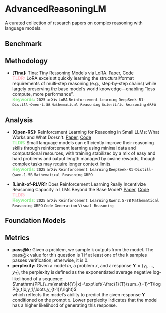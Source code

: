 <!--
 * @Author: Zhenyu Wu
 * @Date: 2025-04-29 08:41:02
 * @LastEditTime: 2025-04-29 15:39:46
-->
# AdvancedReasoningLM
A curated collection of research papers on complex reasoning with language models.

## Benchmark

## Methodology
 - **[Tina]:** Tina: Tiny Reasoning Models via LoRA. [Paper](http://arxiv.org/abs/2504.15777), [Code](https://github.com/shangshang-wang/Tina)<br>
    <span style="color:#FFC0CB;">**TLDR:**</span> LoRA excels at quickly learning the structural/format requirements of multi-step reasoning (e.g., step-by-step chains) while largely preserving the base model’s world knowledge—enabling “less compute, more performance”. <br>
    <span style="color:#90EE90;">**Keywords:**</span> `2025` `arXiv` `LoRA` `Reinforcement Learning` `DeepSeek-R1-Distill-Qwen-1.5B` `Mathematical Reasoning` `Scientific Reasoning` `GRPO`

## Analysis
 - **[Open-RS]:** Reinforcement Learning for Reasoning in Small LLMs: What Works and What Doesn't. [Paper](https://arxiv.org/pdf/2503.16219), [Code](https://github.com/knoveleng/open-rs)<br>
    <span style="color:#90EE90;">**TLDR:**</span> Small language models can efficiently improve their reasoning skills through reinforcement learning using minimal data and computational resources, with training stabilized by a mix of easy and hard problems and output length managed by cosine rewards, though complex tasks may require longer context limits.<br>
    <span style="color:#90EE90;">**Keywords:**</span> `2025` `arXiv` `Reinforcement Learning` `DeepSeek-R1-Distill-Qwen-1.5B` `Mathematical Reasoning` `GRPO`

 - **[Limit-of-RLVR]:** Does Reinforcement Learning Really Incentivize Reasoning Capacity in LLMs Beyond the Base Model? [Paper](http://arxiv.org/abs/2504.13837), [Code](https://limit-of-rlvr.github.io/)<br>
    <span style="color:#FFC0CB;">**TLDR:**</span> <br>
    <span style="color:#90EE90;">**Keywords:**</span> `2025` `arXiv` `Reinforcement Learning` `Qwen2.5-7B` `Mathematical Reasoning` `GRPO` `Code Generation` `Visual Reasoning`

## Foundation Models

## Metrics
 - **pass@k:** Given a problem, we sample k outputs from the model. The pass@k value for this question is 1 if at least one of the k samples passes verification; otherwise, it is 0.
  - **perplexity:** Given a model $m$, a problem $x$, and a response $\mathbf{Y}=(y_1,\ldots,y_T)$, the perplexity is defined as the exponentiated average negative log-likelihood of a sequence: <br>
$\mathrm{PPL}\_m(\mathbf{Y}|x)=\exp\left(-\frac{1}{T}\sum_{t=1}^T\log P(y_t|x,y_1,\ldots,y_{t-1})\right)$ <br>
  which reflects the model’s ability to predict the given response $\mathbf{Y}$ conditioned on the prompt $x$. Lower perplexity indicates that the model has a higher likelihood of generating this response.
